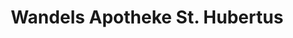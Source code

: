 ---
title: "Wandels Apotheke St. Hubertus"
url: /gross-groenau/wandels-apotheke-st-hubertus/
shop: Leerstehend
---